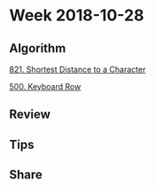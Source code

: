 # Week 2018-10-28

## Algorithm

[821. Shortest Distance to a Character](https://leetcode.com/problems/shortest-distance-to-a-character/solution/)

[500. Keyboard Row](https://leetcode.com/problems/keyboard-row/description/)

## Review

## Tips

## Share